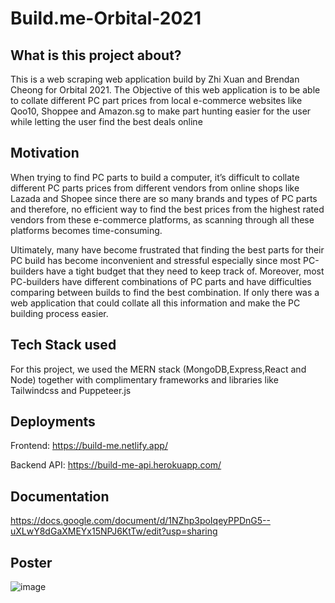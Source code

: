 # Build.me-Orbital-2021


## What is this project about?

This is a web scraping web application build by Zhi Xuan and Brendan Cheong for Orbital 2021. The Objective of this web application is to be able to collate different PC part prices from local e-commerce websites like Qoo10, Shoppee and Amazon.sg to make part hunting easier for the user while letting the user find the best deals online

## Motivation

When trying to find PC parts to build a computer, it’s difficult to collate different PC parts prices from different vendors from online shops like Lazada and Shopee since there are so many brands and types of PC parts and therefore, no efficient way to find the best prices from the highest rated vendors from these e-commerce platforms, as scanning through all these platforms becomes time-consuming.

Ultimately, many have become frustrated that finding the best parts for their PC build has become inconvenient and stressful especially since most PC-builders have a tight budget that they need to keep track of. Moreover, most PC-builders have different combinations of PC parts and have difficulties comparing between builds to find the best combination.
If only there was a web application that could collate all this information and make the PC building process easier.

## Tech Stack used

For this project, we used the MERN stack (MongoDB,Express,React and Node) together with complimentary frameworks and libraries like Tailwindcss and Puppeteer.js


## Deployments
Frontend: https://build-me.netlify.app/

Backend API: https://build-me-api.herokuapp.com/


## Documentation
https://docs.google.com/document/d/1NZhp3poIqeyPPDnG5--uXLwY8dGaXMEYx15NPJ6KtTw/edit?usp=sharing


## Poster
![image](https://drive.google.com/uc?export=view&id=1BTTHpN-t_vES68pqBIAQWZ6GKK-w2vZh)

